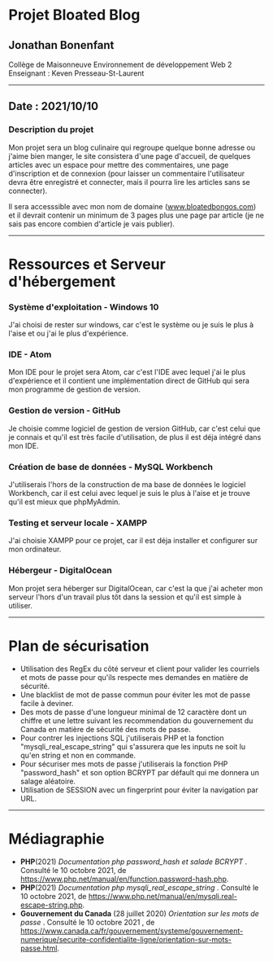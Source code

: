 #   Projet Bloated Blog

## Jonathan Bonenfant

Collège de Maisonneuve
Environnement de développement Web 2
Enseignant : Keven Presseau-St-Laurent

---
## Date : 2021/10/10

### Description du projet
Mon projet sera un blog culinaire qui regroupe quelque bonne adresse ou j'aime bien manger, le site consistera d'une page d'accueil, de quelques articles avec un espace pour mettre des commentaires, une page d'inscription et de connexion (pour laisser un commentaire l'utilisateur devra être enregistré et connecter, mais il pourra lire les articles sans se connecter).

Il sera accesssible avec mon nom de domaine (www.bloatedbongos.com) et il devrait contenir un minimum de 3 pages plus une page par article (je ne sais pas encore combien d'article je vais publier).

---
# Ressources et Serveur d'hébergement

### Système d'exploitation - Windows 10
J'ai choisi de rester sur windows, car c'est le système ou je suis le plus à l'aise et ou j'ai le plus d'expérience.

### IDE - Atom
Mon IDE pour le projet sera Atom, car c'est l'IDE avec lequel j'ai le plus d'expérience et il contient une implémentation direct de GitHub qui sera mon programme de gestion de version.

### Gestion de version - GitHub
Je choisie comme logiciel de gestion de version GitHub, car c'est celui que je connais et qu'il est très facile d'utilisation, de plus il est déja intégré dans mon IDE.

### Création de base de données - MySQL Workbench
J'utiliserais l'hors de la construction de ma base de données le logiciel Workbench, car il est celui avec lequel je suis le plus à l'aise et je trouve qu'il est mieux que phpMyAdmin.

### Testing et serveur locale - XAMPP
J'ai choisie XAMPP pour ce projet, car il est déja installer et configurer sur mon ordinateur.

### Hébergeur - DigitalOcean
Mon projet sera héberger sur DigitalOcean, car c'est la que j'ai acheter mon serveur l'hors d'un travail plus tôt dans la session et qu'il est simple à utiliser.

---

# Plan de sécurisation
- Utilisation des RegEx du côté serveur et client pour valider les courriels et mots de passe pour qu'ils respecte mes demandes en matière de sécurité.
- Une blacklist de mot de passe commun pour éviter les mot de passe facile à deviner.
- Des mots de passe d'une longueur minimal de 12 caractère dont un chiffre et une lettre suivant  les recommendation du gouvernement du Canada en matière de sécurité des mots de passe.
- Pour contrer les injections SQL j'utiliserais PHP et la fonction "mysqli_real_escape_string" qui s'assurera que les inputs ne soit lu qu'en string et non en commande.
- Pour sécuriser mes mots de passe j'utiliserais la fonction PHP "password_hash" et son option BCRYPT par défault qui me donnera un salage aléatoire.
- Utilisation de SESSION avec un fingerprint pour éviter la navigation par URL.

---

# Médiagraphie

- **PHP**(2021) *Documentation php password_hash et salade BCRYPT* . Consulté le 10 octobre 2021, de https://www.php.net/manual/en/function.password-hash.php.
- **PHP**(2021) *Documentation php mysqli_real_escape_string* . Consulté le 10 octobre 2021, de https://www.php.net/manual/en/mysqli.real-escape-string.php.
- **Gouvernement du Canada** (28 juillet 2020) *Orientation sur les mots de passe* . Consulté le 10 octobre 2021 , de https://www.canada.ca/fr/gouvernement/systeme/gouvernement-numerique/securite-confidentialite-ligne/orientation-sur-mots-passe.html.
